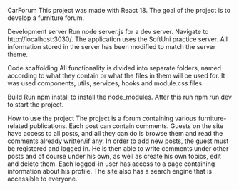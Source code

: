 CarForum
This project was made with React 18. The goal of the project is to develop a furniture forum.

Development server
Run node server.js for a dev server. Navigate to http://localhost:3030/. The application uses the SoftUni practice server. All information stored in the server has been modified to match the server theme.

Code scaffolding
All functionality is divided into separate folders, named according to what they contain or what the files in them will be used for. It was used components, utils, services, hooks and module.css files.

Build
Run npm install to install the node_modules. After this run npm run dev to start the project.

How to use the project
The project is a forum containing various furniture-related publications. Each post can contain comments. Guests on the site have access to all posts, and all they can do is browse them and read the comments already written/if any. In order to add new posts, the guest must be registered and logged in. He is then able to write comments under other posts and of course under his own, as well as create his own topics, edit and delete them. Each logged-in user has access to a page containing information about his profile. The site also has a search engine that is accessible to everyone. 
